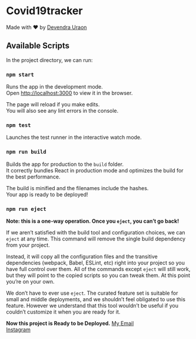 # Covid19tracker

Made with :heart: by [Devendra Uraon](https://www.instagram.com/hey_its_me_dew/)

## Available Scripts

In the project directory, we can run:

### `npm start`

Runs the app in the development mode.<br />
Open [http://localhost:3000](http://localhost:3000) to view it in the browser.

The page will reload if you make edits.<br />
You will also see any lint errors in the console.

### `npm test`

Launches the test runner in the interactive watch mode.<br />

### `npm run build`

Builds the app for production to the `build` folder.<br />
It correctly bundles React in production mode and optimizes the build for the best performance.

The build is minified and the filenames include the hashes.<br />
Your app is ready to be deployed!

### `npm run eject`

**Note: this is a one-way operation. Once you `eject`, you can’t go back!**

If we aren’t satisfied with the build tool and configuration choices, we can `eject` at any time. This command will remove the single build dependency from your project.

Instead, it will copy all the configuration files and the transitive dependencies (webpack, Babel, ESLint, etc) right into your project so you have full control over them. All of the commands except `eject` will still work, but they will point to the copied scripts so you can tweak them. At this point you’re on your own.

We don’t have to ever use `eject`. The curated feature set is suitable for small and middle deployments, and we shouldn’t feel obligated to use this feature. However we understand that this tool wouldn’t be useful if you couldn’t customize it when you are ready for it.

**Now this project is Ready to be Deployed.**
[My Email](mailto:devendra123world@gmail.com)<br />
[Instagram](https://www.instagram.com/_dew_code_)

